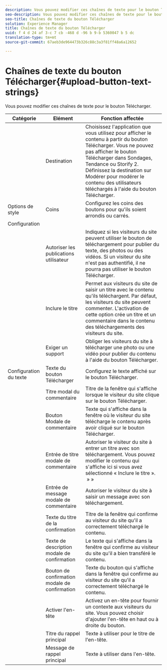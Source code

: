 ```yaml
---
description: Vous pouvez modifier ces chaînes de texte pour le bouton Télécharger.
seo-description: Vous pouvez modifier ces chaînes de texte pour le bouton Télécharger.
seo-title: Chaînes de texte du bouton Télécharger
solution: Experience Manager
title: Chaînes de texte du bouton Télécharger
uuid: f 4 d 24 af 3-c 7 cb -468 d -96 b 9-b 5360047 b 5 dc
translation-type: tm+mt
source-git-commit: 67aeb3de964473b326c88c3a3f81ff48a6a12652

---
```



# Chaînes de texte du bouton Télécharger{#upload-button-text-strings}

Vous pouvez modifier ces chaînes de texte pour le bouton Télécharger.



| Catégorie | Elément | Fonction affectée |
|---|---|---|
|  | Destination | Choisissez l'application que vous utilisez pour afficher le contenu à partir du bouton Télécharger. Vous ne pouvez pas afficher le bouton Télécharger dans Sondages, Tendance ou Storify 2. Définissez la destination sur Modérer pour modérer le contenu des utilisateurs téléchargés à l'aide du bouton Télécharger. |
| Options de style | Coins | Configurez les coins des boutons pour qu'ils soient arrondis ou carrés. |
| Configuration |  |  |
|  | Autoriser les publications utilisateur | Indiquez si les visiteurs du site peuvent utiliser le bouton de téléchargement pour publier du texte, des photos ou des vidéos. Si un visiteur du site n'est pas authentifié, il ne pourra pas utiliser le bouton Télécharger. |
|  | Inclure le titre | Permet aux visiteurs du site de saisir un titre avec le contenu qu'ils téléchargent. Par défaut, les visiteurs du site peuvent commenter. L'activation de cette option crée un titre et un commentaire dans le contenu des téléchargements des visiteurs du site. |
|  | Exiger un support | Obliger les visiteurs du site à télécharger une photo ou une vidéo pour publier du contenu à l'aide du bouton Télécharger. |
| Configuration du texte | Texte du bouton Télécharger | Configurez le texte affiché sur le bouton Télécharger. |
|  | Titre modal du commentaire | Titre de la fenêtre qui s'affiche lorsque le visiteur du site clique sur le bouton Télécharger. |
|  | Bouton Modale de commentaire | Texte qui s'affiche dans la fenêtre où le visiteur du site télécharge le contenu après avoir cliqué sur le bouton Télécharger. |
|  | Entrée de titre modale de commentaire | Autoriser le visiteur du site à entrer un titre avec son téléchargement. Vous pouvez modifier le contenu qui s'affiche ici si vous avez sélectionné « Inclure le titre ».  » » |
|  | Entrée de message modale de commentaire | Autoriser le visiteur du site à saisir un message avec son téléchargement. |
|  | Texte du titre de la confirmation | Titre de la fenêtre qui confirme au visiteur du site qu'il a correctement téléchargé le contenu. |
|  | Texte de description modale de confirmation | Le texte qui s'affiche dans la fenêtre qui confirme au visiteur du site qu'il a bien transféré le contenu. |
|  | Bouton de confirmation modale de confirmation | Texte du bouton qui s'affiche dans la fenêtre qui confirme au visiteur du site qu'il a correctement téléchargé le contenu. |
|  | Activer l'en-tête | Activez un en-tête pour fournir un contexte aux visiteurs du site. Vous pouvez choisir d'ajouter l'en-tête en haut ou à droite du bouton. |
|  | Titre du rappel principal | Texte à utiliser pour le titre de l'en-tête. |
|  | Message de rappel principal | Texte à utiliser dans l'en-tête. |

